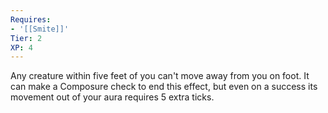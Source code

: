 ```yaml
---
Requires:
- '[[Smite]]'
Tier: 2
XP: 4
---
```


Any creature within five feet of you can't move away from you on foot. It can make a Composure check to end this effect, but even on a success its movement out of your aura requires 5 extra ticks.